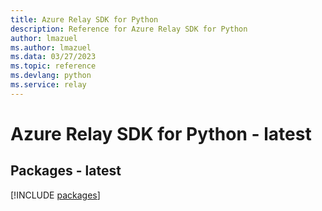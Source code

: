 ```yaml
---
title: Azure Relay SDK for Python
description: Reference for Azure Relay SDK for Python
author: lmazuel
ms.author: lmazuel
ms.data: 03/27/2023
ms.topic: reference
ms.devlang: python
ms.service: relay
---
```

# Azure Relay SDK for Python - latest
## Packages - latest
[!INCLUDE [packages](relay-index.md)]